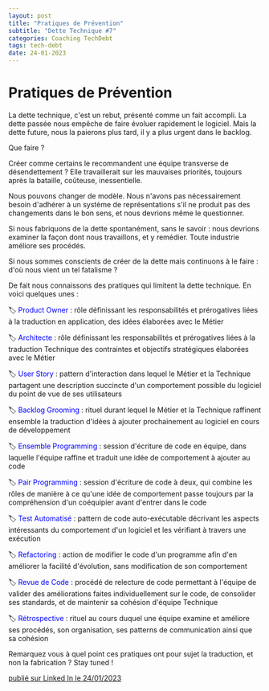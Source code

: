 ```yaml
---
layout: post
title: "Pratiques de Prévention"
subtitle: "Dette Technique #7"
categories: Coaching TechDebt
tags: tech-debt
date: 24-01-2023
---
```

# Pratiques de Prévention

La dette technique, c'est un rebut, présenté comme un fait accompli. La dette passée nous empêche de faire évoluer rapidement le logiciel. Mais la dette future, nous la paierons plus tard, il y a plus urgent dans le backlog.

Que faire ?
<!--more-->

Créer comme certains le recommandent une équipe transverse de désendettement ? Elle travaillerait sur les mauvaises priorités, toujours après la bataille, coûteuse, inessentielle.

Nous pouvons changer de modèle. Nous n'avons pas nécessairement besoin d'adhérer à un système de représentations s'il ne produit pas des changements dans le bon sens, et nous devrions même le questionner.

Si nous fabriquons de la dette spontanément, sans le savoir : nous devrions examiner la façon dont nous travaillons, et y remédier. Toute industrie améliore ses procédés.

Si nous sommes conscients de créer de la dette mais continuons à le faire : d'où nous vient un tel fatalisme ?

De fait nous connaissons des pratiques qui limitent la dette technique. En voici quelques unes :

🏷 <span style="color:blue">Product Owner</span> : rôle définissant les responsabilités et prérogatives liées à la traduction en application, des idées élaborées avec le Métier

🏷 <span style="color:blue">Architecte</span> : rôle définissant les responsabilités et prérogatives liées à la traduction Technique des contraintes et objectifs stratégiques élaborées avec le Métier

🏷 <span style="color:blue">User Story</span> : pattern d'interaction dans lequel le Métier et la Technique partagent une description succincte d'un comportement possible du logiciel du point de vue de ses utilisateurs

🏷 <span style="color:blue">Backlog Grooming</span> : rituel durant lequel le Métier et la Technique raffinent ensemble la traduction d'idées à ajouter prochainement au logiciel en cours de développement

🏷 <span style="color:blue">Ensemble Programming</span> : session d'écriture de code en équipe, dans laquelle l'équipe raffine et traduit une idée de comportement à ajouter au code

🏷 <span style="color:blue">Pair Programming</span> : session d'écriture de code à deux, qui combine les rôles de manière à ce qu'une idée de comportement passe toujours par la compréhension d'un coéquipier avant d'entrer dans le code

🏷 <span style="color:blue">Test Automatisé</span> : pattern de code auto-exécutable décrivant les aspects intéressants du comportement d'un logiciel et les vérifiant à travers une exécution

🏷 <span style="color:blue">Refactoring</span> : action de modifier le code d'un programme afin d'en améliorer la facilité d'évolution, sans modification de son comportement

🏷 <span style="color:blue">Revue de Code</span> : procédé de relecture de code permettant à l'équipe de valider des améliorations faites individuellement sur le code, de consolider ses standards, et de maintenir sa cohésion d'équipe Technique

🏷 <span style="color:blue">Rétrospective</span> : rituel au cours duquel une équipe examine et améliore ses procédés, son organisation, ses patterns de communication ainsi que sa cohésion

Remarquez vous à quel point ces pratiques ont pour sujet la traduction, et non la fabrication ? Stay tuned !

[publié sur Linked In le 24/01/2023](https://www.linkedin.com/posts/christophe-thibaut-35b4657_la-dette-technique-cest-un-rebut-pr%C3%A9sent%C3%A9-activity-7023555704837828609-hsKt?utm_source=share&utm_medium=member_desktop)
